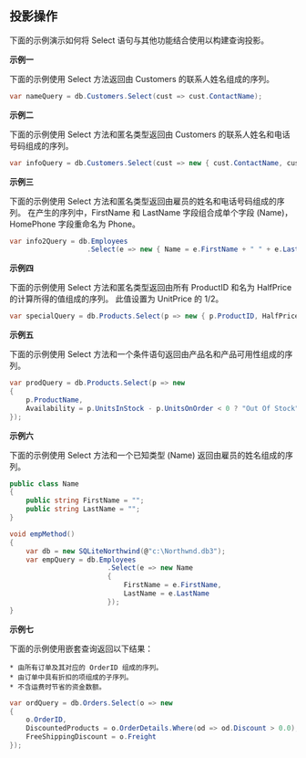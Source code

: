 ## 投影操作

下面的示例演示如何将 Select 语句与其他功能结合使用以构建查询投影。

**示例一**

下面的示例使用 Select 方法返回由 Customers 的联系人姓名组成的序列。

```cs
var nameQuery = db.Customers.Select(cust => cust.ContactName);
```

**示例二**

下面的示例使用 Select 方法和匿名类型返回由 Customers 的联系人姓名和电话号码组成的序列。

```cs
var infoQuery = db.Customers.Select(cust => new { cust.ContactName, cust.Phone });
```

**示例三**

下面的示例使用 Select 方法和匿名类型返回由雇员的姓名和电话号码组成的序列。 在产生的序列中，FirstName 和 LastName 字段组合成单个字段 (Name)，HomePhone 字段重命名为 Phone。

```cs
var info2Query = db.Employees
                   .Select(e => new { Name = e.FirstName + " " + e.LastName, Phone = e.HomePhone });
```

**示例四**

下面的示例使用 Select 方法和匿名类型返回由所有 ProductID 和名为 HalfPrice 的计算所得的值组成的序列。 此值设置为 UnitPrice 的 1/2。

```cs
var specialQuery = db.Products.Select(p => new { p.ProductID, HalfPrice = p.UnitPrice / 2 });
```

**示例五**

下面的示例使用 Select 方法和一个条件语句返回由产品名和产品可用性组成的序列。

```cs
var prodQuery = db.Products.Select(p => new
{
    p.ProductName,
    Availability = p.UnitsInStock - p.UnitsOnOrder < 0 ? "Out Of Stock" : "In Stock"
});
```

**示例六**

下面的示例使用 Select 方法和一个已知类型 (Name) 返回由雇员的姓名组成的序列。

```cs
public class Name
{
    public string FirstName = "";
    public string LastName = "";
}

void empMethod()
{
    var db = new SQLiteNorthwind(@"c:\Northwnd.db3");
    var empQuery = db.Employees
                        .Select(e => new Name
                        {
                            FirstName = e.FirstName,
                            LastName = e.LastName
                        });
}
```

**示例七**

下面的示例使用嵌套查询返回以下结果：

    * 由所有订单及其对应的 OrderID 组成的序列。
    * 由订单中具有折扣的项组成的子序列。
    * 不含运费时节省的资金数额。

```cs
var ordQuery = db.Orders.Select(o => new
{
    o.OrderID,
    DiscountedProducts = o.OrderDetails.Where(od => od.Discount > 0.0),
    FreeShippingDiscount = o.Freight
});
```



